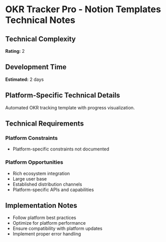 # OKR Tracker Pro - Notion Templates Technical Notes

## Technical Complexity
**Rating:** 2

## Development Time
**Estimated:** 2 days

## Platform-Specific Technical Details
Automated OKR tracking template with progress visualization.

## Technical Requirements

### Platform Constraints
- Platform-specific constraints not documented

### Platform Opportunities
- Rich ecosystem integration
- Large user base
- Established distribution channels
- Platform-specific APIs and capabilities

## Implementation Notes
- Follow platform best practices
- Optimize for platform performance
- Ensure compatibility with platform updates
- Implement proper error handling

